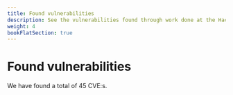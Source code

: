 ```yaml
---
title: Found vulnerabilities
description: See the vulnerabilities found through work done at the Hacking Lab.
weight: 4
bookFlatSection: true
---
```


# Found vulnerabilities

We have found a total of 45 CVE:s.